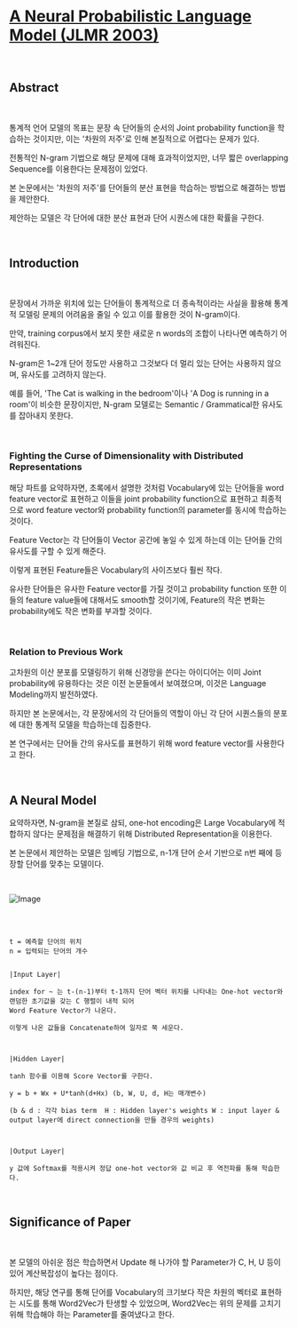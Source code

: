 # [A Neural Probabilistic Language Model (JLMR 2003)](https://papers.nips.cc/paper_files/paper/2000/file/728f206c2a01bf572b5940d7d9a8fa4c-Paper.pdf)

<br>

## Abstract

<br>

통계적 언어 모델의 목표는 문장 속 단어들의 순서의 Joint probability function을 학습하는 것이지만, 이는 '차원의 저주'로 인해 본질적으로 어렵다는 문제가 있다.

전통적인 N-gram 기법으로 해당 문제에 대해 효과적이었지만, 너무 짧은 overlapping Sequence를 이용한다는 문제점이 있었다.

본 논문에서는 '차원의 저주'를 단어들의 분산 표현을 학습하는 방법으로 해결하는 방법을 제안한다.

제안하는 모델은 각 단어에 대한 분산 표현과 단어 시퀀스에 대한 확률을 구한다.

<br>

## Introduction

<br>

문장에서 가까운 위치에 있는 단어들이 통계적으로 더 종속적이라는 사실을 활용해 통계적 모델링 문제의 어려움을 줄일 수 있고 이를 활용한 것이 N-gram이다.

만약, training corpus에서 보지 못한 새로운 n words의 조합이 나타나면 예측하기 어려워진다.

N-gram은 1~2개 단어 정도만 사용하고 그것보다 더 멀리 있는 단어는 사용하지 않으며, 유사도를 고려하지 않는다.

예를 들어, 'The Cat is walking in the bedroom'이나 'A Dog is running in a room'이 비슷한 문장이지만, N-gram 모델로는 Semantic / Grammatical한 유사도를 잡아내지 못한다.

<br>

### Fighting the Curse of Dimensionality with Distributed Representations

해당 파트를 요약하자면, 초록에서 설명한 것처럼 Vocabulary에 있는 단어들을 word feature vector로 표현하고 이들을 joint probability function으로 표현하고 최종적으로 word feature vector와 probability function의 parameter를 동시에 학습하는 것이다.

Feature Vector는 각 단어들이 Vector 공간에 놓일 수 있게 하는데 이는 단어들 간의 유사도를 구할 수 있게 해준다.

이렇게 표현된 Feature들은 Vocabulary의 사이즈보다 훨씬 작다.

유사한 단어들은 유사한 Feature vector를 가질 것이고 probability function 또한 이들의 feature value들에 대해서도 smooth할 것이기에,
Feature의 작은 변화는 probability에도 작은 변화를 부과할 것이다.


<br>


### Relation to Previous Work

고차원의 이산 분포를 모델링하기 위해 신경망을 쓴다는 아이디어는 이미 Joint probability에 유용하다는 것은 이전 논문들에서 보여졌으며,
이것은 Language Modeling까지 발전하였다.

하지만 본 논문에서는, 각 문장에서의 각 단어들의 역할이 아닌 각 단어 시퀀스들의 분포에 대한 통계적 모델을 학습하는데 집중한다.

본 연구에서는 단어들 간의 유사도를 표현하기 위해 word feature vector를 사용한다고 한다.


<br>

## A Neural Model

요약하자면, N-gram을 본질로 삼되, one-hot encoding은 Large Vocabulary에 적합하지 않다는 문제점을 해결하기 위해 Distributed Representation을 이용한다.

본 논문에서 제안하는 모델은 임베딩 기법으로, n-1개 단어 순서 기반으로 n번 째에 등장할 단어를 맞추는 모델이다.

<br>

![Image](https://github.com/user-attachments/assets/99e00a2a-e7bc-4dde-848e-e910ccce6b9f)

<br>

```

t = 예측할 단어의 위치
n = 입력되는 단어의 개수


|Input Layer|

index for ~ 는 t-(n-1)부터 t-1까지 단어 벡터 위치를 나타내는 One-hot vector와 랜덤한 초기값을 갖는 C 행렬이 내적 되어
Word Feature Vector가 나온다.

이렇게 나온 값들을 Concatenate하여 일자로 쭉 세운다.



|Hidden Layer|

tanh 함수를 이용해 Score Vector를 구한다.

y = b + Wx + U*tanh(d+Hx) (b, W, U, d, H는 매개변수)

(b & d : 각각 bias term  H : Hidden layer's weights W : input layer & output layer에 direct connection을 만들 경우의 weights)



|Output Layer|

y 값에 Softmax를 적용시켜 정답 one-hot vector와 값 비교 후 역전파를 통해 학습한다.

```

<br>

## Significance of Paper

<br>

본 모델의 아쉬운 점은 학습하면서 Update 해 나가야 할 Parameter가 C, H, U 등이 있어 계산복잡성이 높다는 점이다.

하지만, 해당 연구를 통해 단어를 Vocabulary의 크기보다 작은 차원의 벡터로 표현하는 시도를 통해 Word2Vec가 탄생할 수 있었으며, 
Word2Vec는 위의 문제를 고치기 위해 학습해야 하는 Parameter를 줄여냈다고 한다.

<br>